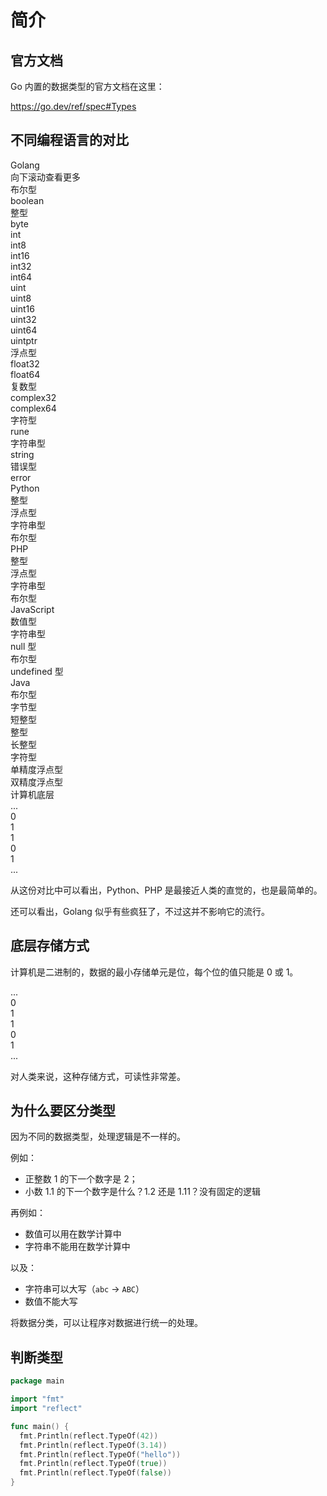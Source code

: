 # 简介

## 官方文档

Go 内置的数据类型的官方文档在这里：

<a href="https://go.dev/ref/spec#Types" target="_blank">https://go.dev/ref/spec#Types</a>

## 不同编程语言的对比

<div class="flex flex-col gap-0">
  <div class="flex flex-row gap-2 overflow-x-scroll w-full bg-gray-500/60 p-4 h-72 overflow-y-hidden justify-between">
    <div class="flex flex-col gap-1 mb-0 pb-1 pt-0 bg-cyan-400/50 w-36 items-center border-b-8 border-cyan-900">
      <div class="bg-cyan w-full mb-2 text-center text-base">Golang <br /><span class="text-xs">向下滚动查看更多</span></div>
      <div class="w-full overflow-y-scroll flex flex-col gap-2 items-center mx-1 text-sm">
        <div class="bg-stone-600/50 w-28 flex flex-col gap-1 p-1">
          <div class="brick">布尔型</div>
          <div class="brick-yellow">boolean</div>
        </div>
        <div class="bg-stone-600/50 w-28 flex flex-col gap-1 p-1">
          <div class="brick">整型</div>
          <div class="brick-yellow">byte</div>
          <div class="brick-yellow">int</div>
          <div class="brick-yellow">int8</div>
          <div class="brick-yellow">int16</div>
          <div class="brick-yellow">int32</div>
          <div class="brick-yellow">int64</div>
          <div class="brick-yellow">uint</div>
          <div class="brick-yellow">uint8</div>
          <div class="brick-yellow">uint16</div>
          <div class="brick-yellow">uint32</div>
          <div class="brick-yellow">uint64</div>
          <div class="brick-yellow">uintptr</div>
        </div>
        <div class="bg-stone-600/50 w-28 flex flex-col p-1 gap-1">
          <div class="brick">浮点型</div>
          <div class="brick-yellow">float32</div>
          <div class="brick-yellow">float64</div>
        </div>
        <div class="bg-stone-600/50 w-28 flex flex-col gap-1 p-1">
          <div class="brick">复数型</div>
          <div class="brick-yellow">complex32</div>
          <div class="brick-yellow">complex64</div>
        </div>
        <div class="bg-stone-600/50 w-28 flex flex-col gap-1 p-1">
          <div class="brick">字符型</div>
          <div class="brick-yellow">rune</div>
        </div>
        <div class="bg-stone-600/50 w-28 flex flex-col gap-1 p-1">
          <div class="brick">字符串型</div>
          <div class="brick-yellow">string</div>
        </div>
        <div class="bg-stone-600/50 w-28 flex flex-col gap-1 p-1">
          <div class="brick">错误型</div>
          <div class="brick-yellow">error</div>
        </div>
      </div>
    </div>
    <div class="flex flex-col gap-1 mb-0 pb-1 pt-0 bg-cyan-400/50 items-center border-b-8 border-cyan-900 text-sm">
      <div class="bg-cyan w-full mb-2 text-center text-base">Python</div>
      <div class="brick w-28 mx-2">整型</div>
      <div class="brick w-28">浮点型</div>
      <div class="brick w-28">字符串型</div>
      <div class="brick w-28">布尔型</div>
    </div>
    <div class="flex flex-col gap-1 mb-0 pb-1 pt-0 bg-cyan-400/50 items-center w-36 border-b-8 border-cyan-900 text-sm">
      <div class="bg-cyan w-full mb-2 text-center text-base">PHP</div>
      <div class="brick w-28 mx-2">整型</div>
      <div class="brick w-28">浮点型</div>
      <div class="brick w-28">字符串型</div>
      <div class="brick w-28">布尔型</div>
    </div>
    <div class="flex flex-col gap-1 mb-0 pb-1 pt-0 bg-cyan-400/50 items-center w-36 border-b-8 border-cyan-900 text-sm">
      <div class="bg-cyan w-full mb-2 text-center text-base">JavaScript</div>
      <div class="brick w-28 mx-2">数值型</div>
      <div class="brick w-28">字符串型</div>
      <div class="brick w-28">null 型</div>
      <div class="brick w-28">布尔型</div>
      <div class="brick w-28">undefined 型</div>
    </div>
    <div
      class="flex flex-col gap-1 mb-0 pb-1 pt-0 bg-cyan-400/50 items-center w-36 border-b-8 border-cyan-900  text-sm">
      <div class="bg-cyan w-full mb-2 text-center text-base">Java</div>
      <div class="brick w-28 mx-4">布尔型</div>
      <div class="brick w-28">字节型</div>
      <div class="brick w-28">短整型</div>
      <div class="brick w-28">整型</div>
      <div class="brick w-28">长整型</div>
      <div class="brick w-28">字符型</div>
      <div class="brick w-32">单精度浮点型</div>
      <div class="brick w-32">双精度浮点型</div>
    </div>
  </div>
  <div class="bg-yellow flex flex-col items-center p-2 mt-0 gap-2">
    <div>计算机底层</div>
    <div class="flex justify-start gap-1">
      <div class="brick w-8 h-8">...</div>
      <div class="brick w-8 h-8">0</div>
      <div class="brick w-8 h-8">1</div>
      <div class="brick w-8 h-8">1</div>
      <div class="brick w-8 h-8">0</div>
      <div class="brick w-8 h-8">1</div>
      <div class="brick w-8 h-8">...</div>
    </div>
  </div>
</div>

从这份对比中可以看出，Python、PHP 是最接近人类的直觉的，也是最简单的。

还可以看出，Golang 似乎有些疯狂了，不过这并不影响它的流行。

## 底层存储方式

计算机是二进制的，数据的最小存储单元是位，每个位的值只能是 0 或 1。

<div class="flex justify-start gap-1">
  <div class="brick w-8 h-8">...</div>
  <div class="brick w-8 h-8">0</div>
  <div class="brick w-8 h-8">1</div>
  <div class="brick w-8 h-8">1</div>
  <div class="brick w-8 h-8">0</div>
  <div class="brick w-8 h-8">1</div>
  <div class="brick w-8 h-8">...</div>
</div>

对人类来说，这种存储方式，可读性非常差。

## 为什么要区分类型

因为不同的数据类型，处理逻辑是不一样的。

例如：

- 正整数 1 的下一个数字是 2；
- 小数 1.1 的下一个数字是什么？1.2 还是 1.11？没有固定的逻辑

再例如：

- 数值可以用在数学计算中
- 字符串不能用在数学计算中

以及：

- 字符串可以大写（`abc` -> `ABC`）
- 数值不能大写

将数据分类，可以让程序对数据进行统一的处理。

## 判断类型

<div class="run"></div>

```go
package main

import "fmt"
import "reflect"

func main() {
  fmt.Println(reflect.TypeOf(42))
  fmt.Println(reflect.TypeOf(3.14))
  fmt.Println(reflect.TypeOf("hello"))
  fmt.Println(reflect.TypeOf(true))
  fmt.Println(reflect.TypeOf(false))
}
```
